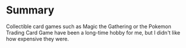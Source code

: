 # Summary

Collectible card games such as Magic the Gathering or the Pokemon Trading Card Game have been a long-time hobby for me, but I didn't like how expensive they were. 
